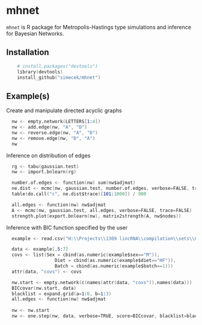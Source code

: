 # mhnet

`mhnet` is R package for Metropolis-Hastings type simulations and inference for Bayesian Networks.

## Installation

```S
    # install.packages("devtools")
    library(devtools)
    install_github("simecek/mhnet")
```

## Example(s)

Create and manipulate directed acyclic graphs

```S
  nw <- empty.network(LETTERS[1:4])
  nw <- add.edge(nw, "A", "D")
  nw <- reverse.edge(nw, "A", "D")
  nw <- remove.edge(nw, "D", "A")
  nw
```

Inference on distribution of edges 

```S
  rg <- tabu(gaussian.test)
  nw <- import.bnlearn(rg)

  number.of.edges <- function(nw) sum(nw$adjmat)
  ne.dist <- mcmc(nw, gaussian.test, number.of.edges, verbose=FALSE, trace=TRUE)
  table(do.call("c", ne.dist$trace)[101:1000]) / 900

  all.edges <- function(nw) nw$adjmat
  A <- mcmc(nw, gaussian.test, all.edges, verbose=FALSE, trace=FALSE)
  strength.plot(export.bnlearn(nw), matrix2strength(A, nw$nodes))
```

Inference with BIC function specified by the user

```S
  example <- read.csv("H:\\Projects\\1309 lincRNA\\compilation\\sets\\Gm17403.csv")

  data <- example[,5:7]
  covs <- list(Sex = cbind(as.numeric(example$sex=="M")),
                  Diet = cbind(as.numeric(example$diet=="HF")),
                  Batch = cbind(as.numeric(example$batch==1)))
  attr(data, "covs") <- covs

  nw.start <- empty.network(c(names(attr(data, "covs")),names(data)))
  BICcovar(nw.start, data)
  blacklist = expand.grid(a=1:6, b=1:3)
  all.edges <- function(nw) nw$adjmat
  
  nw <- nw.start
  nw <- one.step(nw, data, verbose=TRUE, score=BICcovar, blacklist=blacklist)
```  
